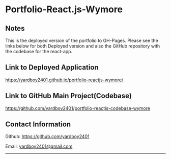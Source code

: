 # Portfolio-React.js-Wymore

## Notes
This is the deployed version of the portfolio to GH-Pages. Please see the links below for both Deployed version and also the GitHub repository with the codebase for the react-app.

## Link to Deployed Application
https://yardboy2401.github.io/portfolio-reactjs-wymore/

## Link to GitHub Main Project(Codebase)
https://github.com/yardboy2401/portfolio-reactjs-codebase-wymore

## Contact Information 
Github: https://github.com/yardboy2401

Email: yardboy2401@gmail.com

- - - -
